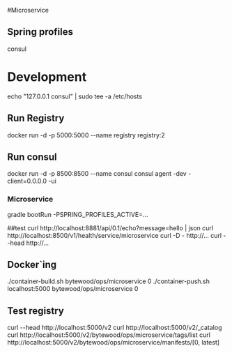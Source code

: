 #Microservice

## Spring profiles
consul

# Development
echo "127.0.0.1 consul" | sudo tee -a /etc/hosts

## Run Registry
docker run -d -p 5000:5000 --name registry registry:2

## Run consul
docker run -d -p 8500:8500 --name consul consul agent -dev -client=0.0.0.0 -ui

### Microservice
gradle bootRun -PSPRING_PROFILES_ACTIVE=...

##test
curl http://localhost:8881/api/0.1/echo?message=hello | json
curl http://localhost:8500/v1/health/service/microservice
curl -D - http://...
curl --head http://...

## Docker`ing
./container-build.sh bytewood/ops/microservice 0
./container-push.sh localhost:5000 bytewood/ops/microservice 0

## Test registry
curl --head http://localhost:5000/v2
curl http://localhost:5000/v2/_catalog
curl http://localhost:5000/v2/bytewood/ops/microservice/tags/list
curl http://localhost:5000/v2/bytewood/ops/microservice/manifests/[0, latest]
